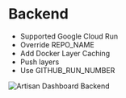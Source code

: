 # Backend

- Supported Google Cloud Run
- Override REPO_NAME
- Add Docker Layer Caching
- Push layers
- Use GITHUB_RUN_NUMBER

![Artisan Dashboard Backend](https://github.com/artisan-playground/dashboard.artisandigital.xyz/workflows/Artisan%20Dashboard%20Backend/badge.svg?branch=connect-api)
